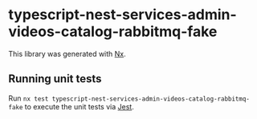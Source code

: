 # typescript-nest-services-admin-videos-catalog-rabbitmq-fake

This library was generated with [Nx](https://nx.dev).

## Running unit tests

Run `nx test typescript-nest-services-admin-videos-catalog-rabbitmq-fake` to execute the unit tests via [Jest](https://jestjs.io).
